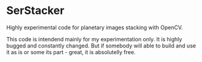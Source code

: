 # SerStacker
Highly experimental code for planetary images stacking with OpenCV.

This code is intendend mainly for my experimentation only.
It is highly bugged and constantly changed. But if somebody will able to build and use it as is or some its part - great, 
it is absolutelly free.


